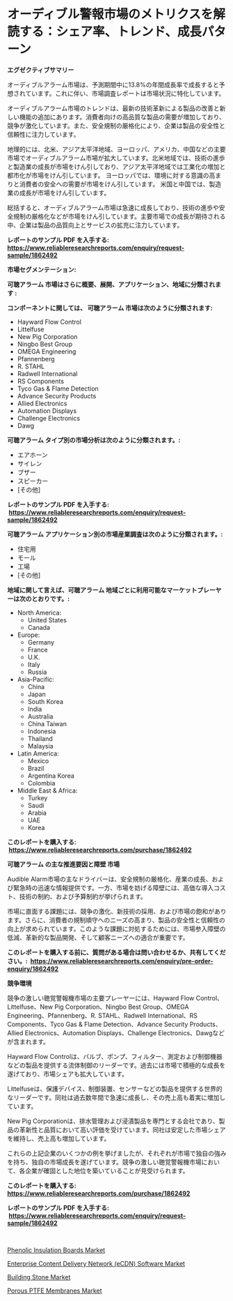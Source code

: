 <p><h1>オーディブル警報市場のメトリクスを解読する：シェア率、トレンド、成長パターン</h1></p><p><strong>エグゼクティブサマリー</strong></p>
<p><p>オーディブルアラーム市場は、予測期間中に13.8%の年間成長率で成長すると予想されています。これに伴い、市場調査レポートは市場状況に特化しています。</p><p>オーディブルアラーム市場のトレンドは、最新の技術革新による製品の改善と新しい機能の追加にあります。消費者向けの高品質な製品の需要が増加しており、競争が激化しています。また、安全規制の厳格化により、企業は製品の安全性と信頼性に注力しています。</p><p>地理的には、北米、アジア太平洋地域、ヨーロッパ、アメリカ、中国などの主要市場でオーディブルアラーム市場が拡大しています。北米地域では、技術の進歩と製造業の成長が市場をけん引しており、アジア太平洋地域では工業化の増加と都市化が市場をけん引しています。 ヨーロッパでは、環境に対する意識の高まりと消費者の安全への需要が市場をけん引しています。 米国と中国では、製造業の成長が市場をけん引しています。</p><p>総括すると、オーディブルアラーム市場は急速に成長しており、技術の進歩や安全規制の厳格化などが市場をけん引しています。主要市場での成長が期待される中、企業は製品の品質向上とサービスの拡充に注力しています。</p></p>
<p><strong>レポートのサンプル PDF を入手する: <a href="https://www.reliableresearchreports.com/enquiry/request-sample/1862492">https://www.reliableresearchreports.com/enquiry/request-sample/1862492</a></strong></p>
<p><strong>市場セグメンテーション:</strong></p>
<p><strong> 可聴アラーム 市場はさらに概要、展開、アプリケーション、地域に分類されます :</strong></p>
<p><strong>コンポーネントに関しては、 可聴アラーム 市場は次のように分類されます: &nbsp;</strong></p>
<p><ul><li>Hayward Flow Control</li><li>Littelfuse</li><li>New Pig Corporation</li><li>Ningbo Best Group</li><li>OMEGA Engineering</li><li>Pfannenberg</li><li>R. STAHL</li><li>Radwell International</li><li>RS Components</li><li>Tyco Gas & Flame Detection</li><li>Advance Security Products</li><li>Allied Electronics</li><li>Automation Displays</li><li>Challenge Electronics</li><li>Dawg</li></ul></p>
<p><strong> 可聴アラーム タイプ別の市場分析は次のように分類されます。:</strong></p>
<p><ul><li>エアホーン</li><li>サイレン</li><li>ブザー</li><li>スピーカー</li><li>[その他]</li></ul></p>
<p><strong>レポートのサンプル PDF を入手する: &nbsp;<a href="https://www.reliableresearchreports.com/enquiry/request-sample/1862492">https://www.reliableresearchreports.com/enquiry/request-sample/1862492</a></strong></p>
<p><strong> 可聴アラーム アプリケーション別の市場産業調査は次のように分類されます。:</strong></p>
<p><ul><li>住宅用</li><li>モール</li><li>工場</li><li>[その他]</li></ul></p>
<p><strong>地域に関して言えば、可聴アラーム 地域ごとに利用可能なマーケットプレーヤーは次のとおりです。:</strong></p>
<p><ul>
    <li>
        North America:
        <ul>
            <li>United States</li>
            <li>Canada</li>
        </ul>
    </li>
    <li>
        Europe:
        <ul>
            <li>Germany</li>
            <li>France</li>
            <li>U.K.</li>
            <li>Italy</li>
            <li>Russia</li>
        </ul>
    </li>
    <li>
        Asia-Pacific:
        <ul>
            <li>China</li>
            <li>Japan</li>
            <li>South Korea</li>
            <li>India</li>
            <li>Australia</li>
            <li>China Taiwan</li>
            <li>Indonesia</li>
            <li>Thailand</li>
            <li>Malaysia</li>
        </ul>
    </li>
    <li>
        Latin America:
        <ul>
            <li>Mexico</li>
            <li>Brazil</li>
            <li>Argentina Korea</li>
            <li>Colombia</li>
        </ul>
    </li>
    <li>
        Middle East & Africa:
        <ul>
            <li>Turkey</li>
            <li>Saudi</li>
            <li>Arabia</li>
            <li>UAE</li>
            <li>Korea</li>
        </ul>
    </li>
    </ul></p>
<p><strong>このレポートを購入する: &nbsp;<a href="https://www.reliableresearchreports.com/purchase/1862492">https://www.reliableresearchreports.com/purchase/1862492</a></strong></p>
<p><strong>可聴アラーム の主な推進要因と障壁 市場</strong></p>
<p><p>Audible Alarm市場の主なドライバーは、安全規制の厳格化、産業の成長、および緊急時の迅速な情報提供です。一方、市場を妨げる障壁には、高価な導入コスト、技術の制約、および予算制約が挙げられます。</p><p>市場に直面する課題には、競争の激化、新技術の採用、および市場の飽和があります。さらに、消費者の規制順守へのニーズの高まり、製品の安全性と信頼性の向上が求められています。このような課題に対処するためには、市場参入障壁の低減、革新的な製品開発、そして顧客ニーズへの適合が重要です。</p></p>
<p><strong>このレポートを購入する前に、質問がある場合は問い合わせるか、共有してください。:&nbsp; <a href="https://www.reliableresearchreports.com/enquiry/pre-order-enquiry/1862492">https://www.reliableresearchreports.com/enquiry/pre-order-enquiry/1862492</a></strong></p>
<p><strong>競争環境</strong></p>
<p><p>競争の激しい聴覚警報機市場の主要プレーヤーには、Hayward Flow Control、Littelfuse、New Pig Corporation、Ningbo Best Group、OMEGA Engineering、Pfannenberg、R. STAHL、Radwell International、RS Components、Tyco Gas & Flame Detection、Advance Security Products、Allied Electronics、Automation Displays、Challenge Electronics、Dawgなどが含まれます。</p><p>Hayward Flow Controlは、バルブ、ポンプ、フィルター、測定および制御機器などの製品を提供する流体制御のリーダーです。過去には市場で積極的な成長を遂げており、市場シェアも拡大しています。</p><p>Littelfuseは、保護デバイス、制御装置、センサーなどの製品を提供する世界的なリーダーです。同社は過去数年間で急速に成長し、その売上高も着実に増加しています。</p><p>New Pig Corporationは、排水管理および浸漬製品を専門とする会社であり、製品の革新性と品質において高い評価を受けています。同社は安定した市場シェアを維持し、売上高も増加しています。</p><p>これらの上記企業のいくつかの例を挙げましたが、それぞれが市場で独自の強みを持ち、独自の市場成長を遂げています。競争の激しい聴覚警報機市場において、各企業が確固とした地位を築いていることが見受けられます。</p></p>
<p><strong>このレポートを購入する: &nbsp; <a href="https://www.reliableresearchreports.com/purchase/1862492">https://www.reliableresearchreports.com/purchase/1862492</a></strong></p>
<p><strong>レポートのサンプル PDF を入手する: &nbsp;<a href="https://www.reliableresearchreports.com/enquiry/request-sample/1862492">https://www.reliableresearchreports.com/enquiry/request-sample/1862492</a></strong><strong></strong></p>
<p>&nbsp;</p>
<p><p><a href="https://github.com/arionmp/Market-Research-Report-List-2/blob/main/phenolic-insulation-boards-market.md">Phenolic Insulation Boards Market</a></p><p><a href="https://shimmer-gardenia-37a.notion.site/Enterprise-Content-Delivery-Network-eCDN-Software-Market-Size-Growth-Outlook-from-2024-to-2031-p-bebb3a345bc64d92a812405f459129c7">Enterprise Content Delivery Network (eCDN) Software Market</a></p><p><a href="https://github.com/markusgodoy/Market-Research-Report-List-2/blob/main/building-stone-market.md">Building Stone Market</a></p><p><a href="https://view.publitas.com/reportprime-1/global-porous-ptfe-membranes-market-by-types-applications-and-major-players-with-regional-growth-rate-analysis-and-development-situation-from-2023-to-2030/">Porous PTFE Membranes Market</a></p></p>